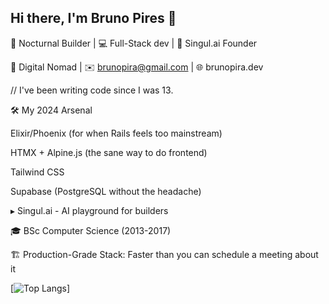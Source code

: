 ## Hi there, I'm Bruno Pires 👋

<!--
**brunopirz/brunopirz** is a ✨ _special_ ✨ repository because its `README.md` (this file) appears on your GitHub profile.

Here are some ideas to get you started:

- 🔭 I’m currently working on ...
- 🌱 I’m currently learning ...
- 👯 I’m looking to collaborate on ...
- 🤔 I’m looking for help with ...
- 💬 Ask me about ...
- 📫 How to reach me: ...
- 😄 Pronouns: ...
- ⚡ Fun fact: ...
-->
🌙 Nocturnal Builder | 💻 Full-Stack dev | 🚀 Singul.ai Founder

📍 Digital Nomad | ✉️ brunopira@gmail.com | 🌐 brunopira.dev

// I've been writing code since I was 13.


🛠️ My 2024 Arsenal

Elixir/Phoenix (for when Rails feels too mainstream)

HTMX + Alpine.js (the sane way to do frontend)

Tailwind CSS

Supabase (PostgreSQL without the headache)

▸ Singul.ai - AI playground for builders 

🎓 BSc Computer Science (2013-2017)

🏗️ Production-Grade Stack: Faster than you can schedule a meeting about it


[![Top Langs](https://github-readme-stats.vercel.app/api/top-langs/?username=brunopirz&layout=compact&theme=transparent)]
